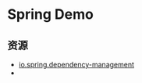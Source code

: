 # Spring Demo

## 资源

* [io.spring.dependency-management](https://plugins.gradle.org/plugin/io.spring.dependency-management)
* 